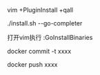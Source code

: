 vim +PluginInstall +qall

./install.sh --go-completer

打开vim执行 :GoInstallBinaries

docker commit -t xxxx

docker push xxxx
